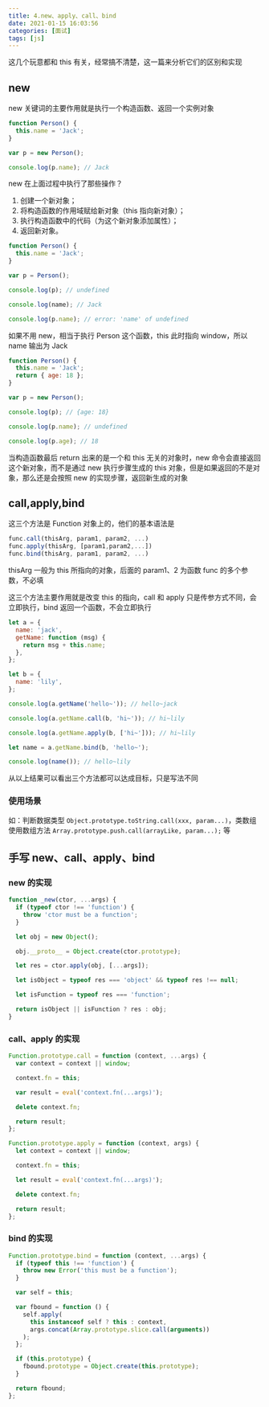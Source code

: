 ```yaml
---
title: 4.new、apply、call、bind
date: 2021-01-15 16:03:56
categories: [面试]
tags: [js]
---
```


这几个玩意都和 this 有关，经常搞不清楚，这一篇来分析它们的区别和实现

## new

new 关键词的主要作用就是执行一个构造函数、返回一个实例对象

```javascript
function Person() {
  this.name = 'Jack';
}

var p = new Person();

console.log(p.name); // Jack
```

new 在上面过程中执行了那些操作？

1. 创建一个新对象；
2. 将构造函数的作用域赋给新对象（this 指向新对象）；
3. 执行构造函数中的代码（为这个新对象添加属性）；
4. 返回新对象。

<!-- more -->

```js
function Person() {
  this.name = 'Jack';
}

var p = Person();

console.log(p); // undefined

console.log(name); // Jack

console.log(p.name); // error: 'name' of undefined
```

如果不用 new，相当于执行 Person 这个函数，this 此时指向 window，所以 name 输出为 Jack

```js
function Person() {
  this.name = 'Jack';
  return { age: 18 };
}

var p = new Person();

console.log(p); // {age: 18}

console.log(p.name); // undefined

console.log(p.age); // 18
```

当构造函数最后 return 出来的是一个和 this 无关的对象时，new 命令会直接返回这个新对象，而不是通过 new 执行步骤生成的 this 对象，但是如果返回的不是对象，那么还是会按照 new 的实现步骤，返回新生成的对象

## call,apply,bind

这三个方法是 Function 对象上的，他们的基本语法是

```js
func.call(thisArg, param1, param2, ...)
func.apply(thisArg, [param1,param2,...])
func.bind(thisArg, param1, param2, ...)
```

thisArg 一般为 this 所指向的对象，后面的 param1、2 为函数 func 的多个参数，不必填

这三个方法主要作用就是改变 this 的指向，call 和 apply 只是传参方式不同，会立即执行，bind 返回一个函数，不会立即执行

```js
let a = {
  name: 'jack',
  getName: function (msg) {
    return msg + this.name;
  },
};

let b = {
  name: 'lily',
};

console.log(a.getName('hello~')); // hello~jack

console.log(a.getName.call(b, 'hi~')); // hi~lily

console.log(a.getName.apply(b, ['hi~'])); // hi~lily

let name = a.getName.bind(b, 'hello~');

console.log(name()); // hello~lily
```

从以上结果可以看出三个方法都可以达成目标，只是写法不同

### 使用场景

如：判断数据类型 `Object.prototype.toString.call(xxx, param...)`，类数组使用数组方法 `Array.prototype.push.call(arrayLike, param...);` 等

## 手写 new、call、apply、bind

### new 的实现

```js
function _new(ctor, ...args) {
  if (typeof ctor !== 'function') {
    throw 'ctor must be a function';
  }

  let obj = new Object();

  obj.__proto__ = Object.create(ctor.prototype);

  let res = ctor.apply(obj, [...args]);

  let isObject = typeof res === 'object' && typeof res !== null;

  let isFunction = typeof res === 'function';

  return isObject || isFunction ? res : obj;
}
```

### call、apply 的实现

```js
Function.prototype.call = function (context, ...args) {
  var context = context || window;

  context.fn = this;

  var result = eval('context.fn(...args)');

  delete context.fn;

  return result;
};

Function.prototype.apply = function (context, args) {
  let context = context || window;

  context.fn = this;

  let result = eval('context.fn(...args)');

  delete context.fn;

  return result;
};
```

### bind 的实现

```js
Function.prototype.bind = function (context, ...args) {
  if (typeof this !== 'function') {
    throw new Error('this must be a function');
  }

  var self = this;

  var fbound = function () {
    self.apply(
      this instanceof self ? this : context,
      args.concat(Array.prototype.slice.call(arguments))
    );
  };

  if (this.prototype) {
    fbound.prototype = Object.create(this.prototype);
  }

  return fbound;
};
```
